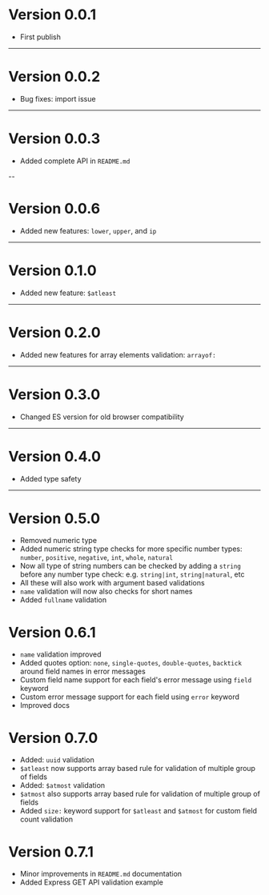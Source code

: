 # Version 0.0.1

- First publish

---

# Version 0.0.2

- Bug fixes: import issue

---

# Version 0.0.3

- Added complete API in `README.md`

--

# Version 0.0.6

- Added new features: `lower`, `upper`, and `ip`

---

# Version 0.1.0

- Added new feature: `$atleast`

---

# Version 0.2.0

- Added new features for array elements validation: `arrayof:`

---

# Version 0.3.0

- Changed ES version for old browser compatibility

---

# Version 0.4.0

- Added type safety

---

# Version 0.5.0

- Removed numeric type
- Added numeric string type checks for more specific number types: `number`, `positive`, `negative`, `int`, `whole`, `natural`
- Now all type of string numbers can be checked by adding a `string` before any number type check: e.g. `string|int`, `string|natural`, etc
- All these will also work with argument based validations
- `name` validation will now also checks for short names
- Added `fullname` validation

# Version 0.6.1

- `name` validation improved
- Added quotes option: `none`, `single-quotes`, `double-quotes`, `backtick` around field names in error messages
- Custom field name support for each field's error message using `field` keyword
- Custom error message support for each field using `error` keyword
- Improved docs

# Version 0.7.0

- Added: `uuid` validation
- `$atleast` now supports array based rule for validation of multiple group of fields
- Added: `$atmost` validation
- `$atmost` also supports array based rule for validation of multiple group of fields
- Added `size:` keyword support for `$atleast` and `$atmost` for custom field count validation

# Version 0.7.1

- Minor improvements in `README.md` documentation
- Added Express GET API validation example